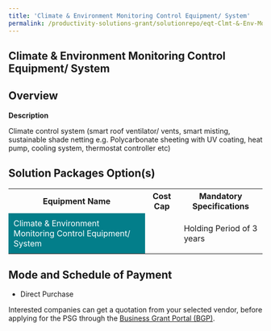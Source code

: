 ```yaml
---
title: 'Climate & Environment Monitoring Control Equipment/ System'
permalink: /productivity-solutions-grant/solutionrepo/eqt-Clmt-&-Env-Montorng-Control-Eqt-sys-Food
---
```


## Climate & Environment Monitoring Control Equipment/ System

## Overview

**Description**

Climate control system (smart roof ventilator/ vents, smart misting, sustainable shade netting e.g. Polycarbonate sheeting with UV coating, heat pump, cooling system, thermostat controller etc)

## Solution Packages Option(s)

<table>
<tr>
<th><b>Equipment Name</b></th>
<th><b>Cost Cap</b></th>
<th><b>Mandatory Specifications</b></th>
</tr>
<tr>
<td style='padding: 10px; background-color: #037E8A; color: #FFFFFF;'>Climate & Environment Monitoring Control Equipment/ System</td>
<td style='padding: 10px;'> </td>
<td style='padding: 10px;'>Holding Period of 3 years</td>
</tr>
</table>

## Mode and Schedule of Payment

 - Direct Purchase

Interested companies can get a quotation from your selected vendor, before applying for the PSG through the <a href='https://www.businessgrants.gov.sg/' target='_blank' rel='noopener'>Business Grant Portal (BGP)</a>.

<script src="/jquery/resize-tables.js"></script>
